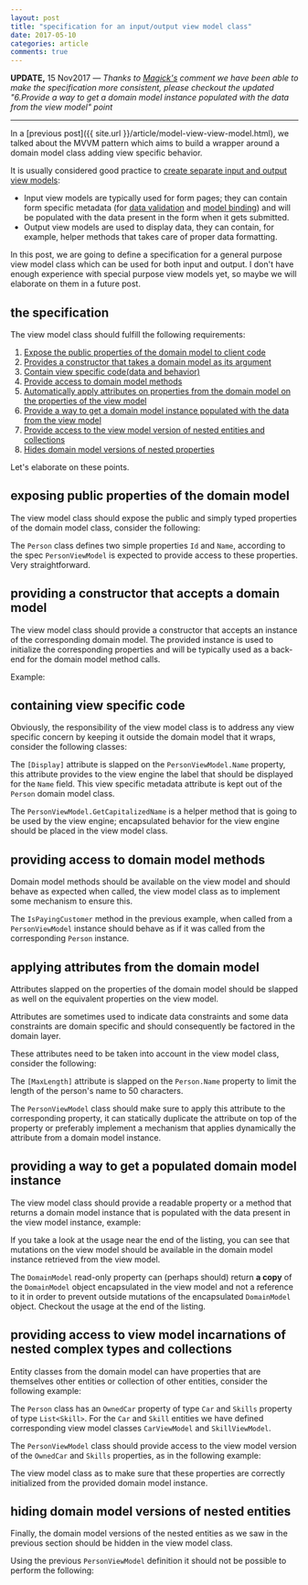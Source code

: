 ```yaml
---
layout: post
title: "specification for an input/output view model class"
date: 2017-05-10
categories: article
comments: true
---
```

**UPDATE,** 15 Nov2017 &mdash; *Thanks to [Magick's](https://disqus.com/by/disqus_QtZAMoouIE) comment we have been able to make the specification more consistent, please checkout the updated "6.Provide a way to get a domain model instance populated with the data from the view model" point*

<hr/>

In a [previous post]({{ site.url }}/article/model-view-view-model.html), we talked about the MVVM pattern which aims to build a wrapper around a domain model class adding view specific behavior.

It is usually considered good practice to [create separate input and output view models](https://maxtoroq.github.io/2012/07/patterns-for-aspnet-mvc-plugins-viewmodels.htmls): 

- Input view models are typically used for form pages; they can contain form specific metadata (for [data validation](https://docs.microsoft.com/en-us/aspnet/core/mvc/models/validation) and [model binding](https://docs.microsoft.com/en-us/aspnet/core/mvc/models/model-binding)) and will be populated with the data present in the form when it gets submitted.
- Output view models are used to display data, they can contain, for example, helper methods that takes care of proper data formatting.

In this post, we are going to define a specification for a general purpose view model class which can be used for both input and output. I don't have enough experience with special purpose view models yet, so maybe we will elaborate on them in a future post.

## the specification

The view model class should fulfill the following requirements:

1.	[Expose the public properties of the domain model to client code](#spec1)
2.	[Provides a constructor that takes a domain model as its argument](#spec2) 
3.	[Contain view specific code(data and behavior)](#spec3)
4.	[Provide access to domain model methods](#spec4)
5.	[Automatically apply attributes on properties from the domain model on the properties of the view model](#spec5)
6.	[Provide a way to get a domain model instance populated with the data from the view model](#spec6)
7.	[Provide access to the view model version of nested entities and collections](#spec7)
8.	[Hides domain model versions of nested properties](#spec8)

Let's elaborate on these points.

<h2 id="spec1">exposing public properties of the domain model</h2>

The view model class should expose the public and simply typed properties of the domain model class, consider the following:

<script src="https://gist.github.com/MissaouiChedy/d691a69db41237c3497149156f3b2173.js"></script>

The `Person` class defines two simple properties `Id` and `Name`, according to the spec `PersonViewModel` is expected to provide access to these properties. Very straightforward.

<h2 id="spec2">providing a constructor that accepts a domain model</h2>

The view model class should provide a constructor that accepts an instance of the corresponding domain model. The provided instance is used to initialize the corresponding properties and will be typically used as a back-end for the domain model method calls.

Example:
<script src="https://gist.github.com/MissaouiChedy/f3e0ed27ac6a3489d067ff80549e5516.js"></script>
<h2 id="spec3">containing view specific code</h2>

Obviously, the responsibility of the view model class is to address any view specific concern by keeping it outside the domain model that it wraps, consider the following classes:

<script src="https://gist.github.com/MissaouiChedy/d7bc3dc67214ccb2a33e032a28fe70e4.js"></script>

The `[Display]` attribute is slapped on the `PersonViewModel.Name` property, this attribute provides to the view engine the label that should be displayed for the `Name` field. This view specific metadata attribute is kept out of the `Person` domain model class.

The `PersonViewModel.GetCapitalizedName` is a helper method that is going to be used by the view engine; encapsulated behavior for the view engine should be placed in the view model class. 

<h2 id="spec4">providing access to domain model methods</h2>

Domain model methods should be available on the view model and should behave as expected when called, the view model class as to implement some mechanism to ensure this.

<script src="https://gist.github.com/MissaouiChedy/c753664ade0e2bdd4dadedfcd845ccc0.js"></script>

The `IsPayingCustomer` method in the previous example, when called from a `PersonViewModel` instance should behave as if it was called from the corresponding `Person` instance.

<h2 id="spec5">applying attributes from the domain model</h2>

Attributes slapped on the properties of the domain model should be slapped as well on the equivalent properties on the view model. 

Attributes are sometimes used to indicate data constraints and some data constraints are domain specific and should consequently be factored in the domain layer.

These attributes need to be taken into account in the view model class, consider the following:

<script src="https://gist.github.com/MissaouiChedy/51e35063b1faeb4fcf90b12d1b1bae7f.js"></script>

The `[MaxLength]` attribute is slapped on the `Person.Name` property to limit the length of the person's name to 50 characters.

The `PersonViewModel` class should make sure to apply this attribute to the corresponding property, it can statically duplicate the attribute on top of the property or preferably implement a mechanism that applies dynamically the attribute from a domain model instance. 

<h2 id="spec6">providing a way to get a populated domain model instance</h2>

The view model class should provide a readable property or a method that returns a domain model instance that is populated with the data present in the view model instance, example:

<script src="https://gist.github.com/MissaouiChedy/dbc03af3c4fb31dd8ab9f4d90f4aa092.js"></script>

If you take a look at the usage near the end of the listing, you can see that mutations on the view model should be available in the domain model instance retrieved from the view model.

The `DomainModel` read-only property can (perhaps should) return **a copy** of the `DomainModel` object encapsulated in the view model and not a reference to it in order to prevent outside mutations of the encapsulated `DomainModel` object. Checkout the usage at the end of the listing.

<h2 id="spec7">providing access to view model incarnations of nested complex types and collections</h2>

Entity classes from the domain model can have properties that are themselves other entities or collection of other entities, consider the following example:

<script src="https://gist.github.com/MissaouiChedy/4dbb75bd2e691d92acbc43c2dff6733a.js"></script>

The `Person` class has an `OwnedCar` property of type `Car` and `Skills` property of type `List<Skill>`. For the `Car` and `Skill` entities we have defined corresponding view model classes `CarViewModel` and `SkillViewModel`.

The `PersonViewModel` class should provide access to the view model version of the `OwnedCar` and `Skills` properties, as in the following example:

<script src="https://gist.github.com/MissaouiChedy/f972a319acd51b74a154d4337bbae1e3.js"></script>

The view model class as to make sure that these properties are correctly initialized from the provided domain model instance.

<h2 id="spec8">hiding domain model versions of nested entities</h2>

Finally, the domain model versions of the nested entities as we saw in the previous section should be hidden in the view model class.

Using the previous `PersonViewModel` definition it should not be possible to perform the following:

<script src="https://gist.github.com/MissaouiChedy/9715f78fdf676b76d58b2601b151d98d.js"></script>

<span class="no-outline"><span>

